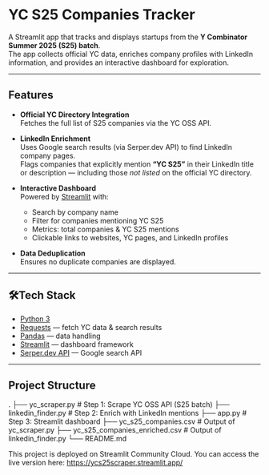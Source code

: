 # YC S25 Companies Tracker

A Streamlit app that tracks and displays startups from the **Y Combinator Summer 2025 (S25) batch**.  
The app collects official YC data, enriches company profiles with LinkedIn information, and provides an interactive dashboard for exploration.

---

## Features

- **Official YC Directory Integration**  
  Fetches the full list of S25 companies via the YC OSS API.

- **LinkedIn Enrichment**  
  Uses Google search results (via Serper.dev API) to find LinkedIn company pages.  
  Flags companies that explicitly mention **“YC S25”** in their LinkedIn title or description — including those *not listed* on the official YC directory.

- **Interactive Dashboard**  
  Powered by [Streamlit](https://streamlit.io) with:
  - Search by company name  
  - Filter for companies mentioning YC S25  
  - Metrics: total companies & YC S25 mentions  
  - Clickable links to websites, YC pages, and LinkedIn profiles  

- **Data Deduplication**  
  Ensures no duplicate companies are displayed.

---

## 🛠Tech Stack

- [Python 3](https://www.python.org/)  
- [Requests](https://docs.python-requests.org/) — fetch YC data & search results  
- [Pandas](https://pandas.pydata.org/) — data handling  
- [Streamlit](https://streamlit.io/) — dashboard framework  
- [Serper.dev API](https://serper.dev/) — Google search API  

---

## Project Structure

.
├── yc_scraper.py # Step 1: Scrape YC OSS API (S25 batch)
├── linkedin_finder.py # Step 2: Enrich with LinkedIn mentions
├── app.py # Step 3: Streamlit dashboard
├── yc_s25_companies.csv # Output of yc_scraper.py
├── yc_s25_companies_enriched.csv # Output of linkedin_finder.py
└── README.md

This project is deployed on Streamlit Community Cloud.
You can access the live version here:
https://ycs25scraper.streamlit.app/

